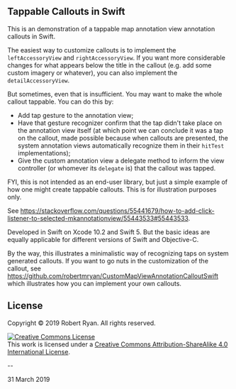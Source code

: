 ## Tappable Callouts in Swift 

This is an demonstration of a tappable map annotation view annotation callouts in Swift.

The easiest way to customize callouts is to implement the `leftAccessoryView` and `rightAccessoryView`. If you want more considerable changes for what appears below the title in the callout (e.g. add some custom imagery or whatever), you can also implement the `detailAccessoryView`.

But sometimes, even that is insufficient. You may want to make the whole callout tappable. You can do this by:

- Add tap gesture to the annotation view;
- Have that gesture recognizer confirm that the tap didn't take place on the annotation view itself (at which point we can conclude it was a tap on the callout, made possible because when callouts are presented, the system annotation views automatically recognize them in their `hitTest` implementations);
- Give the custom annotation view a delegate method to inform the view controller (or whomever its `delegate` is) that the callout was tapped.

FYI, this is not intended as an end-user library, but just a simple example of how one might create tappable callouts. This is for illustration purposes only.

See https://stackoverflow.com/questions/55441679/how-to-add-click-listener-to-selected-mkannotationview/55443533#55443533.

Developed in Swift on Xcode 10.2 and Swift 5. But the basic ideas are equally applicable for different versions of Swift and Objective-C. 

By the way, this illustrates a minimalistic way of recognizing taps on system generated callouts. If you want to go nuts in the customization of the callout, see https://github.com/robertmryan/CustomMapViewAnnotationCalloutSwift which illustrates how you can implement your own callouts.

## License

Copyright &copy; 2019 Robert Ryan. All rights reserved.

<a rel="license" href="http://creativecommons.org/licenses/by-sa/4.0/"><img alt="Creative Commons License" style="border-width:0" src="http://i.creativecommons.org/l/by-sa/4.0/88x31.png" /></a><br />This work is licensed under a <a rel="license" href="http://creativecommons.org/licenses/by-sa/4.0/">Creative Commons Attribution-ShareAlike 4.0 International License</a>.

--

31 March 2019
